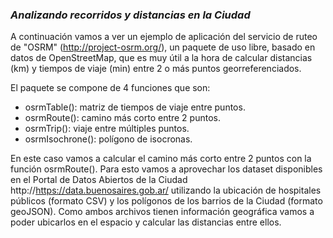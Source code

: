 ### *Analizando recorridos y distancias en la Ciudad*

<div class=text-justify>

A continuación vamos a ver un ejemplo de aplicación del servicio de ruteo de "OSRM" (http://project-osrm.org/), un paquete de uso libre, basado en datos de OpenStreetMap, que es muy útil a la hora de calcular distancias (km) y tiempos de viaje (min) entre 2 o más puntos georreferenciados.

El paquete se compone de 4 funciones que son:
- osrmTable(): matriz de tiempos de viaje entre puntos.
- osrmRoute(): camino más corto entre 2 puntos.
- osrmTrip(): viaje entre múltiples puntos.
- osrmIsochrone(): polígono de isocronas.

En este caso vamos a calcular el camino más corto entre 2 puntos con la función osrmRoute(). Para esto vamos a aprovechar los dataset disponibles en el Portal de Datos Abiertos de la Ciudad http://https://data.buenosaires.gob.ar/ utilizando la ubicación de hospitales públicos (formato CSV) y los polígonos de los barrios de la Ciudad (formato geoJSON). Como ambos archivos tienen información geográfica vamos a poder ubicarlos en el espacio y calcular las distancias entre ellos.

</div>
